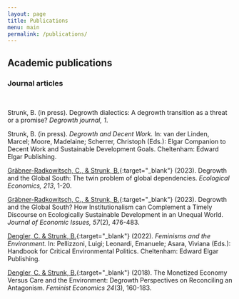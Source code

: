 ```yaml
---
layout: page
title: Publications
menu: main
permalink: /publications/
---
```



## Academic publications

### Journal articles

<br />

Strunk, B. (in press). Degrowth dialectics: A degrowth transition as a threat or a promise? *Degrowth journal, 1*.

Strunk, B. (in press). *Degrowth and Decent Work.* In: van der Linden, Marcel; Moore, Madelaine; Scherrer, Christoph (Eds.): Elgar Companion to Decent Work and Sustainable Development Goals. Cheltenham: Edward Elgar Publishing.

[Gräbner-Radkowitsch, C., & Strunk, B.](https://www.sciencedirect.com/science/article/pii/S0921800923002094){:target="_blank"} (2023). Degrowth and the Global South: The twin problem of global dependencies. *Ecological Economics, 213*, 1-20.

[Gräbner-Radkowitsch, C., & Strunk, B.](https://www.tandfonline.com/doi/full/10.1080/00213624.2023.2201640){:target="_blank"} (2023). Degrowth and the Global South? How Institutionalism can Complement a Timely Discourse on Ecologically Sustainable Development in an Unequal World. *Journal of Economic Issues, 57*(2), 476-483.

[Dengler, C. & Strunk, B.](https://www.e-elgar.com/shop/gbp/handbook-of-critical-environmental-politics-9781839100666.html){:target="_blank"} (2022). *Feminisms and the Environment.* In: Pellizzoni, Luigi; Leonardi, Emanuele; Asara, Viviana (Eds.): Handbook for Critical Environmental Politics. Cheltenham: Edward Elgar Publishing.

[Dengler, C. & Strunk, B.](https://www.tandfonline.com/doi/abs/10.1080/13545701.2017.1383620){:target="_blank"} (2018). The Monetized Economy Versus Care and the Environment: Degrowth Perspectives on Reconciling an Antagonism. *Feminist Economics 24*(3), 160-183.




